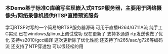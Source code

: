 ### 本Demo基于标准C库编写实现嵌入式RTSP服务器，主要用于网络摄像头/网络录像机提供RTSP直播预览服务
学习RTSP时写的一个简易的RTSP服务器源码 可用于直播H264/G711A流 纯手工C实现 已在windows及linux上调试成功 现在更新了 支持多通道 rtp发送也做了优化 支持vs2010/gcc编译
这次更新除了优化性能 还支持了h265/aac/g726等编码流 还支持了NTP穿透包
可以很轻松的用
